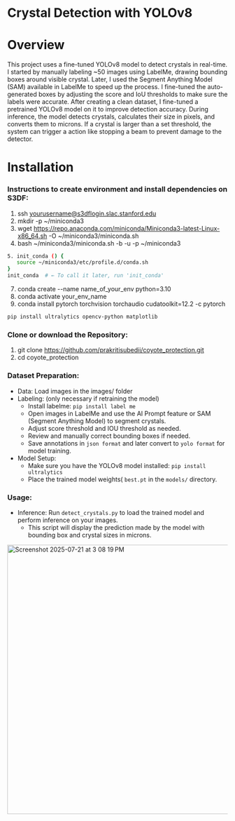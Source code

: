 # Crystal Detection with YOLOv8 

# Overview
This project uses a fine-tuned YOLOv8 model to detect crystals in real-time. I started by manually labeling ~50 images using LabelMe, drawing bounding boxes around visible crystal. Later, I used the Segment Anything Model (SAM) available in LabelMe to speed up the process. I fine-tuned the auto-generated boxes by adjusting the score and IoU thresholds to make sure the labels were accurate. After creating a clean dataset, I fine-tuned a pretrained YOLOv8 model on it to improve detection accuracy. During inference, the model detects crystals, calculates their size in pixels, and converts them to microns. If a crystal is larger than a set threshold, the system can trigger a action like stopping a beam to prevent damage to the detector.

# Installation 
### Instructions to create environment and install dependencies on S3DF:
1. ssh yourusername@s3dflogin.slac.stanford.edu
2. mkdir -p ~/miniconda3
3. wget https://repo.anaconda.com/miniconda/Miniconda3-latest-Linux-x86_64.sh -O ~/miniconda3/miniconda.sh
4. bash ~/miniconda3/miniconda.sh -b -u -p ~/miniconda3
 ``` bash
5. init_conda () {
    source ~/miniconda3/etc/profile.d/conda.sh
}
init_conda  # ← To call it later, run 'init_conda'
```
7. conda create --name name_of_your_env python=3.10
8. conda activate your_env_name
9. conda install pytorch torchvision torchaudio cudatoolkit=12.2 -c pytorch

``` bash 
pip install ultralytics opencv-python matplotlib
 ```

### Clone or download the Repository:
 1. git clone https://github.com/prakritisubedii/coyote_protection.git
 2. cd coyote_protection


### Dataset Preparation:
- Data: Load images in the images/ folder
- Labeling: (only necessary if retraining the model) 
   - Install labelme: ``` pip install label me ```
   - Open images in LabelMe and use the AI Prompt feature or SAM (Segment Anything Model) to segment crystals.
   - Adjust score threshold and IOU threshold as needed.
   - Review and manually correct bounding boxes if needed.
   - Save annotations in ```json format``` and later convert to ```yolo format``` for model training.
- Model Setup:
  - Make sure you have the YOLOv8 model installed:
    ``` pip install ultralytics ```
  - Place the trained model weights( ```best.pt``` in the ```models/``` directory. 

### Usage:
- Inference: Run ```detect_crystals.py``` to load the trained model and perform inference on your images.
  - This script will display the prediction made by the model with bounding box and crystal sizes in microns.
    

<img width="1201" height="614" alt="Screenshot 2025-07-21 at 3 08 19 PM" src="https://github.com/user-attachments/assets/f030985e-ce8f-454a-8050-8ff9f076d446" />

  

